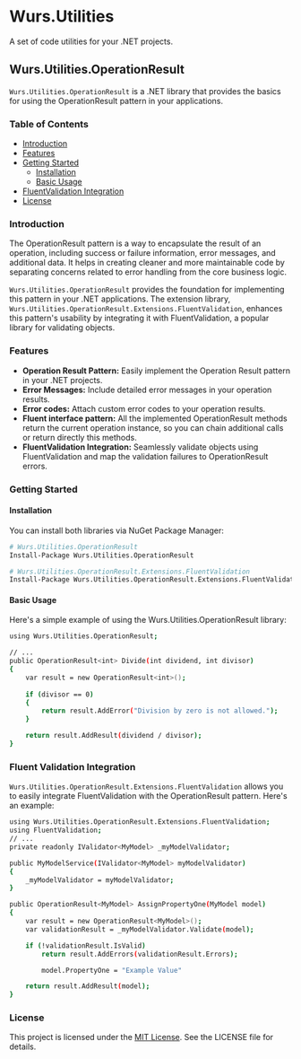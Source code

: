 # Wurs.Utilities
A set of code utilities for your .NET projects.

## Wurs.Utilities.OperationResult

`Wurs.Utilities.OperationResult` is a .NET library that provides the basics for using the OperationResult pattern in your applications.

### Table of Contents

- [Introduction](#introduction)
- [Features](#features)
- [Getting Started](#getting-started)
  - [Installation](#installation)
  - [Basic Usage](#basic-usage)
- [FluentValidation Integration](#fluentvalidation-integration)
- [License](#license)

### Introduction

The OperationResult pattern is a way to encapsulate the result of an operation, including success or failure information, error messages, and additional data. It helps in creating cleaner and more maintainable code by separating concerns related to error handling from the core business logic.

`Wurs.Utilities.OperationResult` provides the foundation for implementing this pattern in your .NET applications. The extension library, `Wurs.Utilities.OperationResult.Extensions.FluentValidation`, enhances this pattern's usability by integrating it with FluentValidation, a popular library for validating objects.

### Features

- **Operation Result Pattern:** Easily implement the Operation Result pattern in your .NET projects.
- **Error Messages:** Include detailed error messages in your operation results.
- **Error codes:** Attach custom error codes to your operation results.
- **Fluent interface pattern:** All the implemented OperationResult<T> methods return the current operation instance, so you can chain additional calls or return directly this methods.
- **FluentValidation Integration:** Seamlessly validate objects using FluentValidation and map the validation failures to OperationResult errors.

### Getting Started

#### Installation

You can install both libraries via NuGet Package Manager:

```bash
# Wurs.Utilities.OperationResult
Install-Package Wurs.Utilities.OperationResult

# Wurs.Utilities.OperationResult.Extensions.FluentValidation
Install-Package Wurs.Utilities.OperationResult.Extensions.FluentValidation
```
#### Basic Usage
Here's a simple example of using the Wurs.Utilities.OperationResult library:
```bash
using Wurs.Utilities.OperationResult;

// ...
public OperationResult<int> Divide(int dividend, int divisor)
{
    var result = new OperationResult<int>();
    
    if (divisor == 0)
    {
        return result.AddError("Division by zero is not allowed.");
    }

    return result.AddResult(dividend / divisor);
}
```
### Fluent Validation Integration
`Wurs.Utilities.OperationResult.Extensions.FluentValidation` allows you to easily integrate FluentValidation with the OperationResult pattern. Here's an example:

```bash
using Wurs.Utilities.OperationResult.Extensions.FluentValidation;
using FluentValidation;
// ...
private readonly IValidator<MyModel> _myModelValidator;

public MyModelService(IValidator<MyModel> myModelValidator)
{
    _myModelValidator = myModelValidator;
}

public OperationResult<MyModel> AssignPropertyOne(MyModel model)
{
    var result = new OperationResult<MyModel>();
    var validationResult = _myModelValidator.Validate(model);

    if (!validationResult.IsValid)
        return result.AddErrors(validationResult.Errors);

        model.PropertyOne = "Example Value"

    return result.AddResult(model);
}
```

### License
This project is licensed under the [MIT License](https://choosealicense.com/licenses/mit/). See the LICENSE file for details.

